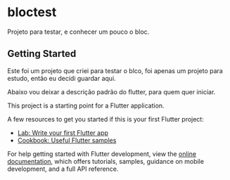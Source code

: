 # bloctest

Projeto para testar, e conhecer um pouco o bloc.

## Getting Started

Este foi um projeto que criei para testar o blco, foi apenas um projeto para estudo, então eu decidi guardar aqui.

Abaixo vou deixar a descrição padrão do flutter, para quem quer iniciar.

This project is a starting point for a Flutter application.

A few resources to get you started if this is your first Flutter project:

- [Lab: Write your first Flutter app](https://docs.flutter.dev/get-started/codelab)
- [Cookbook: Useful Flutter samples](https://docs.flutter.dev/cookbook)

For help getting started with Flutter development, view the
[online documentation](https://docs.flutter.dev/), which offers tutorials,
samples, guidance on mobile development, and a full API reference.
